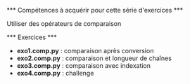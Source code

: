 *** Compétences à acquérir pour cette série d'exercices ***

Utiliser des opérateurs de comparaison

*** Exercices ***
- **exo1.comp.py** : comparaison après conversion
- **exo2.comp.py** : comparaison et longueur de chaînes
- **exo3.comp.py** : comparaison avec indexation
- **exo4.comp.py** : challenge